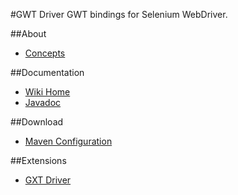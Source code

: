 #GWT Driver
GWT bindings for Selenium WebDriver.

##About
* <a href="https://github.com/niloc132/gxt-driver/wiki">Concepts</a>

##Documentation
* <a href="https://github.com/niloc132/gxt-driver/wiki">Wiki Home</a>
* <a href="http://niloc132.github.io/gwt-driver/apidocs/">Javadoc</a>

##Download
* <a href="https://github.com/niloc132/gwt-driver/wiki/Maven-Configuration">Maven Configuration</a>

##Extensions
* <a href="https://github.com/niloc132/gxt-driver">GXT Driver</a>

